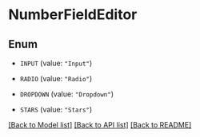 # NumberFieldEditor

## Enum


* `INPUT` (value: `"Input"`)

* `RADIO` (value: `"Radio"`)

* `DROPDOWN` (value: `"Dropdown"`)

* `STARS` (value: `"Stars"`)


[[Back to Model list]](../README.md#documentation-for-models) [[Back to API list]](../README.md#documentation-for-api-endpoints) [[Back to README]](../README.md)


